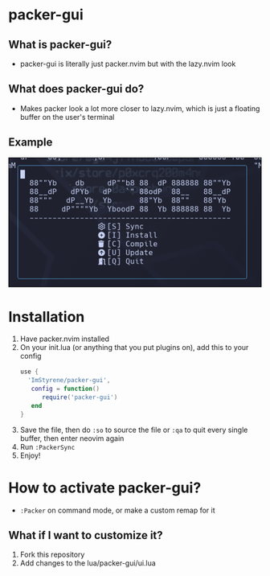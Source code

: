# packer-gui
## What is packer-gui?
- packer-gui is literally just packer.nvim but with the lazy.nvim look

## What does packer-gui do?
- Makes packer look a lot more closer to lazy.nvim, which is just a floating buffer on the user's terminal

## Example
![Screenshot](example.png)

# Installation
1. Have packer.nvim installed
2. On your init.lua (or anything that you put plugins on), add this to your config
    ```lua
   use {
      'ImStyrene/packer-gui',
       config = function()
          require('packer-gui')
       end
   }
   ```
3. Save the file, then do `:so` to source the file or `:qa` to quit every single buffer, then enter neovim again
4. Run `:PackerSync`
5. Enjoy!

# How to activate packer-gui?
- `:Packer` on command mode, or make a custom remap for it

## What if I want to customize it?
1. Fork this repository
2. Add changes to the lua/packer-gui/ui.lua

